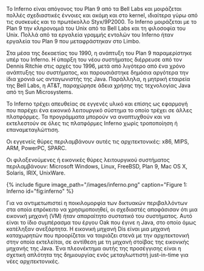 Το Inferno είναι απόγονος του Plan 9 από τα Bell Labs και μοιράζεται πολλές σχεδιαστικές έννοιες και ακόμη και στο kernel, ιδιαίτερα γύρω από τις συσκευές και το πρωτόκολλο Styx/9P2000. Το Inferno μοιράζεται με το Plan 9 την κληρονομιά του Unix από τα Bell Labs και τη φιλοσοφία του Unix. Πολλά από τα εργαλεία γραμμής εντολών του Inferno ήταν εργαλεία του Plan 9 που μεταφράστηκαν στο Limbo.

Στα μέσα της δεκαετίας του 1990, η ανάπτυξη του Plan 9 παραμερίστηκε υπέρ του Inferno. Η ύπαρξη του νέου συστήματος διέρρευσε από τον Dennis Ritchie στις αρχές του 1996, μετά από λιγότερο από ένα χρόνο ανάπτυξης του συστήματος, και παρουσιάστηκε δημόσια αργότερα την ίδια χρονιά ως ανταγωνιστής της Java. Παράλληλα, η μητρική εταιρεία της Bell Labs, η AT&T, παραχώρησε άδεια χρήσης της τεχνολογίας Java από τη Sun Microsystems.

Το Inferno τρέχει απευθείας σε εγγενές υλικό και επίσης ως εφαρμογή που παρέχει ένα εικονικό λειτουργικό σύστημα το οποίο τρέχει σε άλλες πλατφόρμες. Τα προγράμματα μπορούν να αναπτυχθούν και να εκτελεστούν σε όλες τις πλατφόρμες Inferno χωρίς τροποποίηση ή επαναμεταγλώττιση.

Οι εγγενείς θύρες περιλαμβάνουν αυτές τις αρχιτεκτονικές: x86, MIPS, ARM, PowerPC, SPARC.

Οι φιλοξενούμενες ή εικονικές θύρες λειτουργικού συστήματος περιλαμβάνουν: Microsoft Windows, Linux, FreeBSD, Plan 9, Mac OS X, Solaris, IRIX, UnixWare.

{% include figure image_path="/images/inferno.png" caption="Figure 1: Inferno id="fig:inferno" %}

Για να αντιμετωπιστεί η ποικιλομορφία των δικτυακών περιβαλλόντων στα οποία επρόκειτο να χρησιμοποιηθεί, οι σχεδιαστές αποφάσισαν ότι μια εικονική μηχανή (VM) ήταν απαραίτητο συστατικό του συστήματος. Αυτό είναι το ίδιο συμπέρασμα του έργου Oak που έγινε η Java, στο οποίο όμως κατέληξαν ανεξάρτητα. Η εικονική μηχανή Dis είναι μια μηχανή καταχωρητών που προορίζεται να ταιριάζει στενά με την αρχιτεκτονική στην οποία εκτελείται, σε αντίθεση με τη μηχανή στοίβας της εικονικής μηχανής της Java. Ένα πλεονέκτημα αυτής της προσέγγισης είναι η σχετική απλότητα της δημιουργίας ενός μεταγλωττιστή just-in-time για νέες αρχιτεκτονικές.

[^1]: fig:inferno